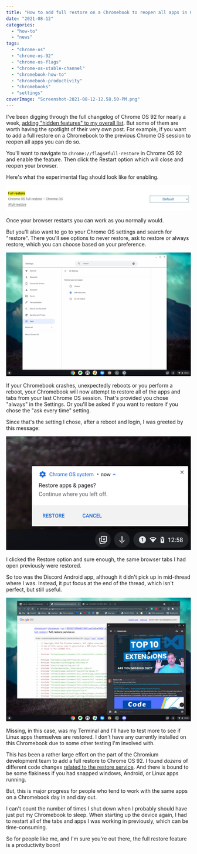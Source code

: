 ```yaml
---
title: "How to add full restore on a Chromebook to reopen all apps in Chrome OS 92"
date: "2021-08-12"
categories: 
  - "how-to"
  - "news"
tags: 
  - "chrome-os"
  - "chrome-os-92"
  - "chrome-os-flags"
  - "chrome-os-stable-channel"
  - "chromebook-how-to"
  - "chromebook-productivity"
  - "chromebooks"
  - "settings"
coverImage: "Screenshot-2021-08-12-12.58.50-PM.png"
---
```


I've been digging through the full changelog of Chrome OS 92 for nearly a week, [adding "hidden features" to my overall list](https://www.aboutchromebooks.com/news/chrome-os-92-stable-update-arrives-heres-what-you-need-to-know/). But some of them are worth having the spotlight of their very own post. For example, if you want to add a full restore on a Chromebook to the previous Chrome OS session to reopen all apps you can do so.

You'll want to navigate to `chrome://flags#full-restore` in Chrome OS 92 and enable the feature. Then click the Restart option which will close and reopen your browser.

Here's what the experimental flag should look like for enabling.

![Chrome OS 92 full restore](images/full-restore-Chrome-OS-92-1024x142.jpg)

Once your browser restarts you can work as you normally would.

But you'll also want to go to your Chrome OS settings and search for "restore". There you'll see options to never restore, ask to restore or always restore, which you can choose based on your preference.

![Chrome OS 92 restore settings](images/Chrome-OS-92-restore-settings-1024x683.jpg)

If your Chromebook crashes, unexpectedly reboots or you perform a reboot, your Chromebook will now attempt to restore all of the apps and tabs from your last Chrome OS session. That's provided you chose "always" in the Settings. Or you'll be asked if you want to restore if you chose the "ask every time" setting.

Since that's the setting I chose, after a reboot and login, I was greeted by this message:

![Chrome OS 92 full restore option](images/Screenshot-2021-08-12-12.58.50-PM.png)

I clicked the Restore option and sure enough, the same browser tabs I had open previously were restored.

So too was the Discord Android app, although it didn't pick up in mid-thread where I was. Instead, it put focus at the end of the thread, which isn't perfect, but still useful.

![](images/Chrome-OS-92-full-restore-complete-1024x683.jpg)

Missing, in this case, was my Terminal and I'll have to test more to see if Linux apps themselves are restored. I don't have any currently installed on this Chromebook due to some other testing I'm involved with.

This has been a rather large effort on the part of the Chromium development team to add a full restore to Chrome OS 92. I found _dozens_ of different code changes [related to the restore service](https://chromium.googlesource.com/chromium/src/+/8950016f9e0074bf1aa55d6a09691a204d7b5047/chrome/browser/chromeos/full_restore/full_restore_service.cc). And there is bound to be some flakiness if you had snapped windows, Android, or Linux apps running.

But, this is major progress for people who tend to work with the same apps on a Chromebook day in and day out.

I can't count the number of times I shut down when I probably should have just put my Chromebook to sleep. When starting up the device again, I had to restart all of the tabs and apps I was working in previously, which can be time-consuming.

So for people like me, and I'm sure you're out there, the full restore feature is a productivity boon!
